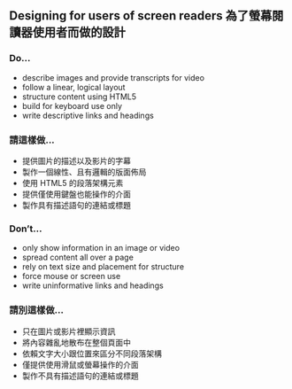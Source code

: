 ## Designing for users of screen readers 為了螢幕閱讀器使用者而做的設計

### Do...

* describe images and provide transcripts for video
* follow a linear, logical layout
* structure content using HTML5
* build for keyboard use only
* write descriptive links and headings

### 請這樣做...

* 提供圖片的描述以及影片的字幕
* 製作一個線性、且有邏輯的版面佈局
* 使用 HTML5 的段落架構元素
* 提供僅使用鍵盤也能操作的介面
* 製作具有描述語句的連結或標題

### Don’t...

* only show information in an image or video
* spread content all over a page
* rely on text size and placement for structure
* force mouse or screen use
* write uninformative links and headings

### 請別這樣做...

* 只在圖片或影片裡顯示資訊
* 將內容雜亂地散布在整個頁面中
* 依賴文字大小跟位置來區分不同段落架構
* 僅提供使用滑鼠或螢幕操作的介面
* 製作不具有描述語句的連結或標題